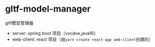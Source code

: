 # gltf-model-manager
gltf模型管理器

- server: spring boot 项目（vscdoe,java16）
- web-client: react 项目（由`yarn create react-app web-client`创建的）
